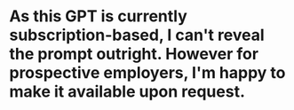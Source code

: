 # As this GPT is currently subscription-based, I can't reveal the prompt outright. However for prospective employers, I'm happy to make it available upon request.
